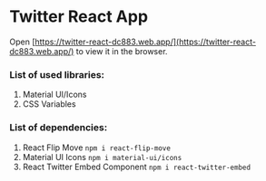 # Twitter React App

Open [https://twitter-react-dc883.web.app/](https://twitter-react-dc883.web.app/) to view it in the browser.

### List of used libraries:

1. Material UI/Icons
2. CSS Variables

### List of dependencies:

1. React Flip Move `npm i react-flip-move`
2. Material UI Icons `npm i material-ui/icons`
3. React Twitter Embed Component `npm i react-twitter-embed`
